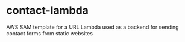 # contact-lambda
AWS SAM template for a URL Lambda used as a backend for sending contact forms from static websites
